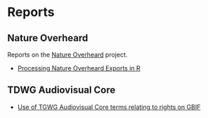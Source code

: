 # Reports

## Nature Overheard

Reports on the [Nature Overheard](/nature-overheard) project.

- [Processing Nature Overheard Exports in R](https://reports.ebaker.me.uk/NHMDE-NO-Preprocess.html)

## TDWG Audiovisual Core

- [Use of TGWG Audiovisual Core terms relating to rights on GBIF](https://reports.ebaker.me.uk/TDWG-AC-Use-of-rights-GBIF.html)
